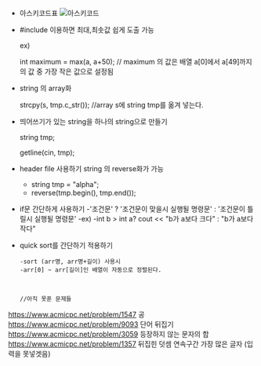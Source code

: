- 아스키코드표
![아스키코드](https://user-images.githubusercontent.com/81306023/125579200-83769c7c-a90e-4216-ad83-4619523de0b6.png)


- #include <algorithm> 이용하면 최대,최솟값 쉽게 도출 가능
  
  ex)
  
  int maximum = max(a, a+50);
  // maximum 의 값은 배열 a[0]에서 a[49]까지의 값 중 가장 작은 값으로 설정됨

  
  
  
- string 의 array화
  
  	strcpy(s, tmp.c_str()); //array s에 string tmp를 옮겨 넣는다.
  
 - 띄어쓰기가 있는 string을 하나의 string으로 만들기
    
	string tmp;
    
	getline(cin, tmp);
	
- header file <algorithm> 사용하기
	string 의 reverse화가 가능
	- string tmp = "alpha";
	- reverse(tmp.begin(), tmp.end());
	
- if문 간단하게 사용하기
	-'조건문' ? '조건문이 맞을시 실행될 명령문' : '조건문이 틀릴시 실행될 명령문'
	-ex)
	-int b > int a? cout << "b가 a보다 크다" : "b가 a보다 작다"
	
- quick sort를 간단하기 적용하기
	```#include <algorithm> 적용 후
	-sort (arr명, arr명+길이) 사용시
	-arr[0] ~ arr[길이]인 배열이 자동으로 정렬된다.
    
  
  
  //아직 못푼 문제들
https://www.acmicpc.net/problem/1547 공
https://www.acmicpc.net/problem/9093  단어 뒤집기
https://www.acmicpc.net/problem/3059  등장하지 않는 문자의 합
https://www.acmicpc.net/problem/1357  뒤집힌 덧셈
연속구간
가장 많은 글자 (입력을 못넣겟음)
